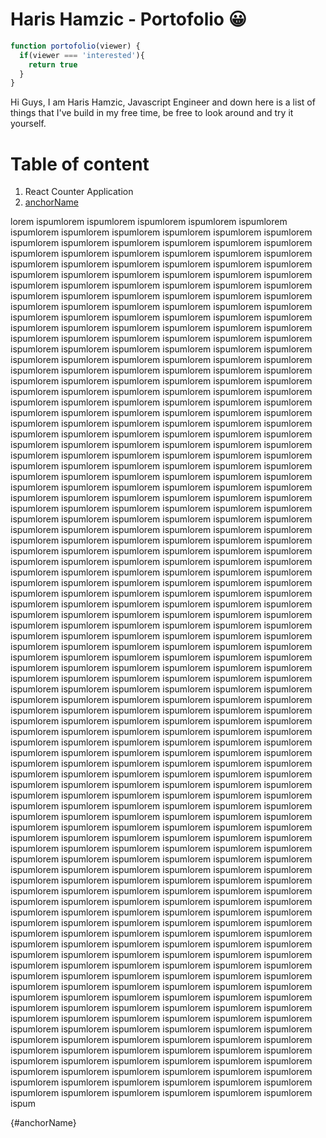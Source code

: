 # Haris Hamzic - Portofolio 😀


```javascript
function portofolio(viewer) {
  if(viewer === 'interested'){
    return true
  }
}
```
Hi Guys, I am Haris Hamzic, Javascript Engineer and down here is a list of things that I've build in my free time, be free to look around and try it yourself.



# Table of content
1. React Counter Application
1. [anchorName](#anchorName)



lorem ispumlorem ispumlorem ispumlorem ispumlorem ispumlorem ispumlorem ispumlorem ispumlorem ispumlorem ispumlorem ispumlorem ispumlorem ispumlorem ispumlorem ispumlorem ispumlorem ispumlorem ispumlorem ispumlorem ispumlorem ispumlorem ispumlorem ispumlorem ispumlorem ispumlorem ispumlorem ispumlorem ispumlorem ispumlorem ispumlorem ispumlorem ispumlorem ispumlorem ispumlorem ispumlorem ispumlorem ispumlorem ispumlorem ispumlorem ispumlorem ispumlorem ispumlorem ispumlorem ispumlorem ispumlorem ispumlorem ispumlorem ispumlorem ispumlorem ispumlorem ispumlorem ispumlorem ispumlorem ispumlorem ispumlorem ispumlorem ispumlorem ispumlorem ispumlorem ispumlorem ispumlorem ispumlorem ispumlorem ispumlorem ispumlorem ispumlorem ispumlorem ispumlorem ispumlorem ispumlorem ispumlorem ispumlorem ispumlorem ispumlorem ispumlorem ispumlorem ispumlorem ispumlorem ispumlorem ispumlorem ispumlorem ispumlorem ispumlorem ispumlorem ispumlorem ispumlorem ispumlorem ispumlorem ispumlorem ispumlorem ispumlorem ispumlorem ispumlorem ispumlorem ispumlorem ispumlorem ispumlorem ispumlorem ispumlorem ispumlorem ispumlorem ispumlorem ispumlorem ispumlorem ispumlorem ispumlorem ispumlorem ispumlorem ispumlorem ispumlorem ispumlorem ispumlorem ispumlorem ispumlorem ispumlorem ispumlorem ispumlorem ispumlorem ispumlorem ispumlorem ispumlorem ispumlorem ispumlorem ispumlorem ispumlorem ispumlorem ispumlorem ispumlorem ispumlorem ispumlorem ispumlorem ispumlorem ispumlorem ispumlorem ispumlorem ispumlorem ispumlorem ispumlorem ispumlorem ispumlorem ispumlorem ispumlorem ispumlorem ispumlorem ispumlorem ispumlorem ispumlorem ispumlorem ispumlorem ispumlorem ispumlorem ispumlorem ispumlorem ispumlorem ispumlorem ispumlorem ispumlorem ispumlorem ispumlorem ispumlorem ispumlorem ispumlorem ispumlorem ispumlorem ispumlorem ispumlorem ispumlorem ispumlorem ispumlorem ispumlorem ispumlorem ispumlorem ispumlorem ispumlorem ispumlorem ispumlorem ispumlorem ispumlorem ispumlorem ispumlorem ispumlorem ispumlorem ispumlorem ispumlorem ispumlorem ispumlorem ispumlorem ispumlorem ispumlorem ispumlorem ispumlorem ispumlorem ispumlorem ispumlorem ispumlorem ispumlorem ispumlorem ispumlorem ispumlorem ispumlorem ispumlorem ispumlorem ispumlorem ispumlorem ispumlorem ispumlorem ispumlorem ispumlorem ispumlorem ispumlorem ispumlorem ispumlorem ispumlorem ispumlorem ispumlorem ispumlorem ispumlorem ispumlorem ispumlorem ispumlorem ispumlorem ispumlorem ispumlorem ispumlorem ispumlorem ispumlorem ispumlorem ispumlorem ispumlorem ispumlorem ispumlorem ispumlorem ispumlorem ispumlorem ispumlorem ispumlorem ispumlorem ispumlorem ispumlorem ispumlorem ispumlorem ispumlorem ispumlorem ispumlorem ispumlorem ispumlorem ispumlorem ispumlorem ispumlorem ispumlorem ispumlorem ispumlorem ispumlorem ispumlorem ispumlorem ispumlorem ispumlorem ispumlorem ispumlorem ispumlorem ispumlorem ispumlorem ispumlorem ispumlorem ispumlorem ispumlorem ispumlorem ispumlorem ispumlorem ispumlorem ispumlorem ispumlorem ispumlorem ispumlorem ispumlorem ispumlorem ispumlorem ispumlorem ispumlorem ispumlorem ispumlorem ispumlorem ispumlorem ispumlorem ispumlorem ispumlorem ispumlorem ispumlorem ispumlorem ispumlorem ispumlorem ispumlorem ispumlorem ispumlorem ispumlorem ispumlorem ispumlorem ispumlorem ispumlorem ispumlorem ispumlorem ispumlorem ispumlorem ispumlorem ispumlorem ispumlorem ispumlorem ispumlorem ispumlorem ispumlorem ispumlorem ispumlorem ispumlorem ispumlorem ispumlorem ispumlorem ispumlorem ispumlorem ispumlorem ispumlorem ispumlorem ispumlorem ispumlorem ispumlorem ispumlorem ispumlorem ispumlorem ispumlorem ispumlorem ispumlorem ispumlorem ispumlorem ispumlorem ispumlorem ispumlorem ispumlorem ispumlorem ispumlorem ispumlorem ispumlorem ispumlorem ispumlorem ispumlorem ispumlorem ispumlorem ispumlorem ispumlorem ispumlorem ispumlorem ispumlorem ispumlorem ispumlorem ispumlorem ispumlorem ispumlorem ispumlorem ispumlorem ispumlorem ispumlorem ispumlorem ispumlorem ispumlorem ispumlorem ispumlorem ispumlorem ispumlorem ispumlorem ispumlorem ispumlorem ispumlorem ispumlorem ispumlorem ispumlorem ispumlorem ispumlorem ispumlorem ispumlorem ispumlorem ispumlorem ispumlorem ispumlorem ispumlorem ispumlorem ispumlorem ispumlorem ispumlorem ispumlorem ispumlorem ispumlorem ispumlorem ispumlorem ispumlorem ispumlorem ispumlorem ispumlorem ispumlorem ispumlorem ispumlorem ispumlorem ispumlorem ispumlorem ispumlorem ispumlorem ispumlorem ispumlorem ispumlorem ispumlorem ispumlorem ispumlorem ispumlorem ispumlorem ispumlorem ispumlorem ispumlorem ispumlorem ispumlorem ispumlorem ispumlorem ispumlorem ispumlorem ispumlorem ispumlorem ispumlorem ispumlorem ispumlorem ispumlorem ispumlorem ispumlorem ispumlorem ispumlorem ispumlorem ispumlorem ispumlorem ispumlorem ispumlorem ispumlorem ispumlorem ispumlorem ispumlorem ispumlorem ispumlorem ispumlorem ispumlorem ispumlorem ispumlorem ispumlorem ispumlorem ispumlorem ispumlorem ispumlorem ispumlorem ispumlorem ispumlorem ispumlorem ispumlorem ispumlorem ispumlorem ispumlorem ispumlorem ispumlorem ispumlorem ispumlorem ispumlorem ispumlorem ispumlorem ispumlorem ispumlorem ispumlorem ispumlorem ispumlorem ispumlorem ispumlorem ispumlorem ispumlorem ispumlorem ispumlorem ispumlorem ispumlorem ispumlorem ispumlorem ispumlorem ispumlorem ispumlorem ispumlorem ispumlorem ispumlorem ispumlorem ispumlorem ispumlorem ispumlorem ispumlorem ispumlorem ispumlorem ispumlorem ispumlorem ispumlorem ispumlorem ispum

{#anchorName}
